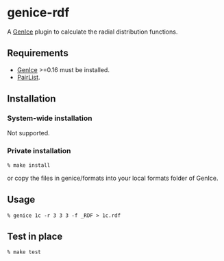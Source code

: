 # genice-rdf

A [GenIce](https://github.com/vitroid/GenIce) plugin to calculate the radial distribution functions.

## Requirements

* [GenIce](https://github.com/vitroid/GenIce) >=0.16 must be installed.
* [PairList](https://github.com/vitroid/PairList).

## Installation

### System-wide installation

Not supported.

### Private installation

    % make install
or copy the files in genice/formats into your local formats folder of GenIce.

## Usage

	% genice 1c -r 3 3 3 -f _RDF > 1c.rdf

## Test in place

    % make test
